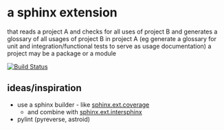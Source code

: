 a sphinx extension
==================
that reads a project A and checks for all uses of project B and
generates a glossary of all usages of project B in project A
(eg generate a glossary for unit and integration/functional tests to serve as
usage documentation)
a project may be a package or a module

[![Build Status](https://travis-ci.org/michaelhaberler/glossario.svg?branch=master)](https://travis-ci.org/michaelhaberler/glossario)

ideas/inspiration
-----------------
* use a sphinx builder - like
  [sphinx.ext.coverage](http://www.sphinx-doc.org/en/stable/_modules/sphinx/ext/coverage.html#CoverageBuilder)
  - and combine with [sphinx.ext.intersphinx]()
* pylint (pyreverse, astroid)

